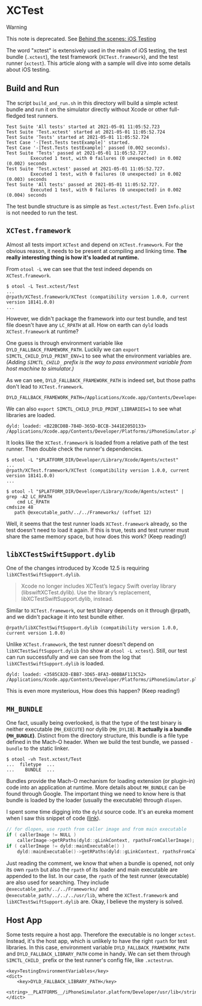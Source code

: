 # XCTest

> [!WARNING]
> This note is deprecated. See [Behind the scenes: iOS Testing](../articles/iOSTesting.md)

The word "xctest" is extensively used in the realm of iOS testing, the test bundle (`.xctest`), the test framework (`XCTest.framework`), and the test runner (`xctest`). This article along with a sample will dive into some details about iOS testing.

## Build and Run
The script `build_and_run.sh` in this directory will build a simple xctest bundle and run it on the simulator directly without Xcode or other full-fledged test runners.
```
Test Suite 'All tests' started at 2021-05-01 11:05:52.723
Test Suite 'Test.xctest' started at 2021-05-01 11:05:52.724
Test Suite 'Tests' started at 2021-05-01 11:05:52.724
Test Case '-[Test.Tests testExample]' started.
Test Case '-[Test.Tests testExample]' passed (0.002 seconds).
Test Suite 'Tests' passed at 2021-05-01 11:05:52.727.
         Executed 1 test, with 0 failures (0 unexpected) in 0.002 (0.002) seconds
Test Suite 'Test.xctest' passed at 2021-05-01 11:05:52.727.
         Executed 1 test, with 0 failures (0 unexpected) in 0.002 (0.003) seconds
Test Suite 'All tests' passed at 2021-05-01 11:05:52.727.
         Executed 1 test, with 0 failures (0 unexpected) in 0.002 (0.004) seconds
```

The test bundle structure is as simple as `Test.xctest/Test`. Even `Info.plist` is not needed to run the test.

## `XCTest.framework`
Almost all tests import `XCTest` and depend on `XCTest.framework`. For the obvious reason, it needs to be present at compiling and linking time. **The really interesting thing is how it's loaded at runtime.**

From `otool -L` we can see that the test indeed depends on `XCTest.framework`.
```
$ otool -L Test.xctest/Test
...
@rpath/XCTest.framework/XCTest (compatibility version 1.0.0, current version 18141.0.0)
...
```

However, we didn't package the framework into our test bundle, and test file doesn't have any `LC_RPATH` at all. How on earth can `dyld` loads `XCTest.framework` at runtime?

One guess is through environment variable like `DYLD_FALLBACK_FRAMEWORK_PATH`. Luckily we can `export SIMCTL_CHILD_DYLD_PRINT_ENV=1` to see what the environment variables are. *(Adding `SIMCTL_CHILD_` prefix is the way to pass environment variable from host machine to simulator.)*

As we can see, `DYLD_FALLBACK_FRAMEWORK_PATH` is indeed set, but those paths don't lead to `XCTest.framework`.
```
DYLD_FALLBACK_FRAMEWORK_PATH=/Applications/Xcode.app/Contents/Developer/Platforms/iPhoneOS.platform/Library/Developer/CoreSimulator/Profiles/Runtimes/iOS.simruntime/Contents/Resources/RuntimeRoot/System/Library/Frameworks
```

We can also `export SIMCTL_CHILD_DYLD_PRINT_LIBRARIES=1` to see what libraries are loaded.
```
dyld: loaded: <B22BCD8B-784D-365D-BCCB-3441E205D133> /Applications/Xcode.app/Contents/Developer/Platforms/iPhoneSimulator.platform/Developer/Library/Xcode/Agents/../../Frameworks/XCTest.framework/XCTest
```

It looks like the `XCTest.framework` is loaded from a relative path of the test runner. Then double check the runner's dependencies.
```
$ otool -L "$PLATFORM_DIR/Developer/Library/Xcode/Agents/xctest"
...
@rpath/XCTest.framework/XCTest (compatibility version 1.0.0, current version 18141.0.0)
...

$ otool -l "$PLATFORM_DIR/Developer/Library/Xcode/Agents/xctest" | grep -A2 LC_RPATH
    cmd LC_RPATH
cmdsize 48
   path @executable_path/../../Frameworks/ (offset 12)
```

Well, it seems that the test runner loads `XCTest.framework` already, so the test doesn't need to load it again. If this is true, tests and test runner must share the same memory space, but how does this work? (Keep reading!)

## `libXCTestSwiftSupport.dylib`
One of the changes introduced by Xcode 12.5 is requiring `libXCTestSwiftSupport.dylib`.

> Xcode no longer includes XCTest’s legacy Swift overlay library (libswiftXCTest.dylib). Use the library’s replacement, libXCTestSwiftSupport.dylib, instead.

Similar to `XCTest.framework`, our test binary depends on it through @rpath, and we didn't package it into test bundle either.
```
@rpath/libXCTestSwiftSupport.dylib (compatibility version 1.0.0, current version 1.0.0)
```
Unlike `XCTest.framework`, the test runner doesn't depend on `libXCTestSwiftSupport.dylib` (no show at `otool -L xctest`). Still, our test can run successfully and we can see from the log that `libXCTestSwiftSupport.dylib` is loaded.
```
dyld: loaded: <3585C82D-EBB7-3D65-8FA3-00BBAF113C52> /Applications/Xcode.app/Contents/Developer/Platforms/iPhoneSimulator.platform/Developer/Library/Xcode/Agents/../../../usr/lib/libXCTestSwiftSupport.dylib
```
This is even more mysterious, How does this happen? (Keep reading!)


## `MH_BUNDLE`
One fact, usually being overlooked, is that the type of the test binary is neither executable (`MH_EXECUTE`) nor dylib (`MH_DYLIB`). **It actually is a bundle (`MH_BUNDLE`)**. Distinct from the directory structure, this bundle is a file type defined in the Mach-O header. When we build the test bundle, we passed `-bundle` to the static linker.

```
$ otool -vh Test.xctest/Test
...  filetype  ...
...    BUNDLE  ...
```

Bundles provide the Mach-O mechanism for loading extension (or plugin-in) code into an application at runtime. More details about `MH_BUNDLE` can be found through Google. The important thing we need to know here is that bundle is loaded by the loader (usually the executable) through `dlopen`.

I spent some time digging into the `dyld` source code. It's an eureka moment when I saw this snippet of code ([link](https://github.com/opensource-apple/dyld/blob/3f928f32597888c5eac6003b9199d972d49857b5/src/dyldAPIs.cpp#L1428-L1432)).

``` c
// for dlopen, use rpath from caller image and from main executable
if ( callerImage != NULL )
    callerImage->getRPaths(dyld::gLinkContext, rpathsFromCallerImage);
if ( callerImage != dyld::mainExecutable() )
    dyld::mainExecutable()->getRPaths(dyld::gLinkContext, rpathsFromCallerImage);
```

Just reading the comment, we know that when a bundle is opened, not only its own `rpath` but also the `rpath` of its loader and main executable are appended to the list. In our case, the `rpath` of the test runner (executable) are also used for searching. They include `@executable_path/../../Frameworks/` and `@executable_path/../../../usr/lib`, where the `XCTest.framework` and `libXCTestSwiftSupport.dylib` are. Okay, I believe the mystery is solved.

## Host App
Some tests require a host app. Therefore the executable is no longer `xctest`. Instead, it's the host app, which is unlikely to have the right `rpath` for test libraries. In this case, environment variable `DYLD_FALLBACK_FRAMEWORK_PATH` and `DYLD_FALLBACK_LIBRARY_PATH` come in handy. We can set them through `SIMCTL_CHILD_` prefix or the test runner's config file, like `.xctestrun`.

```
<key>TestingEnvironmentVariables</key>
<dict>
    <key>DYLD_FALLBACK_LIBRARY_PATH</key>
    <string>__PLATFORMS__/iPhoneSimulator.platform/Developer/usr/lib</string>
</dict>
```
